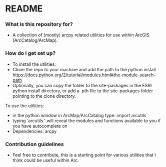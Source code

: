 # README #


### What is this repository for? ###
* A collection of (mostly) arcpy related utilities for use within ArcGIS (ArcCatalog/ArcMap).

### How do I get set up? ###

* To install the utilities: 
* Clone the repo to your machine and add the path to the python install https://docs.python.org/2/tutorial/modules.html#the-module-search-path
* Optionally, you can copy the folder to the site-packages in the ESRI python install directory, or add a .pth file to the site-packages folder pointing to the clone directory.

To use the utilities:
* in the python window in ArcMap/ArcCatalog type: import arcutils
* typing 'arcutils.' will reveal the modules and functions available to you if you have autocomplete on
* Dependencies: arcpy

### Contribution guidelines ###

* Feel free to contribute, this is a starting point for various utilities that I think could be useful within Arc.